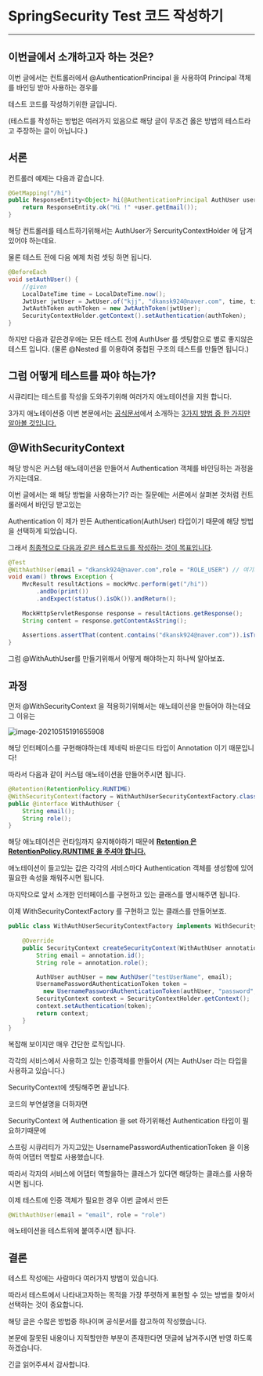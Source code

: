 # SpringSecurity Test 코드 작성하기

---

## 이번글에서 소개하고자 하는 것은?

이번 글에서는 컨트롤러에서 @AuthenticationPrincipal 을 사용하여 Principal 객체를 바인딩 받아 사용하는 경우를

테스트 코드를 작성하기위한 글입니다.

(테스트를 작성하는 방법은 여러가지 있음으로 해당 글이 무조건 옳은 방법의 테스트라고 주장하는 글이 아닙니다.)



## 서론

컨트롤러 예제는 다음과 같습니다.

```java
@GetMapping("/hi")
public ResponseEntity<Object> hi(@AuthenticationPrincipal AuthUser user) {
    return ResponseEntity.ok("Hi !" +user.getEmail());
}
```

해당 컨트롤러를 테스트하기위해서는 AuthUser가 SercurityContextHolder 에 담겨 있어야 하는데요.



물론 테스트 전에 다음 예제 처럼 셋팅 하면 됩니다.

```java
@BeforeEach
void setAuthUser() {
    //given
    LocalDateTime time = LocalDateTime.now();
    JwtUser jwtUser = JwtUser.of("kjj", "dkansk924@naver.com", time, time.plusHours(1));
    JwtAuthToken authToken = new JwtAuthToken(jwtUser);
    SecurityContextHolder.getContext().setAuthentication(authToken);
}
```

하지만 다음과 같은경우에는 모든 테스트 전에 AuthUser 를 셋팅함으로 별로 좋지않은 테스트 입니다.
(물론 @Nested 를 이용하여 중첩된 구조의 테스트를 만들면 됩니다.)

## 그럼 어떻게 테스트를 짜야 하는가?

시큐리티는 테스트를 작성을 도와주기위해 여러가지 애노테이션을 지원 합니다. 

3가지 애노테이션중 이번 본문에서는 [공식문서](https://docs.spring.io/spring-security/site/docs/4.2.x/reference/html/test-method.html)에서 소개하는  <u>3가지 방법 중 한 가지만 알아볼 것입니다.</u> 



## @WithSecurityContext

해당 방식은 커스텀 애노테이션을 만들어서 Authentication 객체를 바인딩하는 과정을 가지는데요.

이번 글에서는 왜 해당 방법을 사용하는가? 라는 질문에는 서론에서 살펴본 것처럼 컨트롤러에서 바인딩 받고있는 

Authentication 이 제가 만든 Authentication(AuthUser) 타입이기 때문에 해당 방법을 선택하게 되었습니다.



그래서 <u>최종적으로 다음과 같은 테스트코드를 작성하는 것이 목표입니다</u>.

```java
@Test
@WithAuthUser(email = "dkansk924@naver.com",role = "ROLE_USER") // 여기가 핵심이랍니다~
void exam() throws Exception {
    MvcResult resultActions = mockMvc.perform(get("/hi"))
        .andDo(print())
        .andExpect(status().isOk()).andReturn();
  
    MockHttpServletResponse response = resultActions.getResponse();
    String content = response.getContentAsString();
  
    Assertions.assertThat(content.contains("dkansk924@naver.com")).isTrue();
}
```

그럼  @WithAuthUser를 만들기위해서 어떻게 해야하는지 하나씩 알아보죠.



## 과정

먼저 @WithSecurityContext 을 적용하기위해서는 애노테이션을 만들어야 하는데요  그 이유는

![image-20210515191655908](https://tva1.sinaimg.cn/large/008i3skNgy1gqjaj1lfwrj30i80593z2.jpg)

해당 인터페이스를 구현해야하는데 제네릭 바운디드 타입이 Annotation 이기 때문입니다!



따라서 다음과 같이 커스텀 애노테이션을 만들어주시면 됩니다.

```java
@Retention(RetentionPolicy.RUNTIME)
@WithSecurityContext(factory = WithAuthUserSecurityContextFactory.class)
public @interface WithAuthUser {
    String email();
    String role();
}
```

해당 애노테이션은 런타임까지 유지해야하기 때문에 **<u>Retention 은 RetentionPolicy.RUNTIME 을 주셔야 합니다.</u>**

애노테이션이 들고있는 값은  각각의 서비스마다 Authentication 객체를 생성함에 있어 필요한 속성을 채워주시면 됩니다.

마지막으로  앞서 소개한 인터페이스를 구현하고 있는 클래스를 명시해주면 됩니다.



이제 WithSecurityContextFactory 를 구현하고 있는 클래스를 만들어보죠.

```java
public class WithAuthUserSecurityContextFactory implements WithSecurityContextFactory<WithAuthUser> {
  
    @Override
    public SecurityContext createSecurityContext(WithAuthUser annotation) {
        String email = annotation.id();
        String role = annotation.role();

        AuthUser authUser = new AuthUser("testUserName", email);
        UsernamePasswordAuthenticationToken token = 
          new UsernamePasswordAuthenticationToken(authUser, "password", List.of(new SimpleGrantedAuthority(role)));
        SecurityContext context = SecurityContextHolder.getContext();
        context.setAuthentication(token);
        return context;
    }
}
```

복잡해 보이지만 매우 간단한 로직입니다. 

각각의 서비스에서 사용하고 있는 인증객체를 만들어서 (저는 AuthUser 라는 타입을 사용하고 있습니다.)  

SecurityContext에 셋팅해주면 끝납니다. 



코드의 부연설명을 더하자면

SecurityContext 에 Authentication 을  set 하기위해선 Authentication 타입이 필요하기때문에 

스프링 시큐리티가 가지고있는 UsernamePasswordAuthenticationToken 을 이용하여 어댑터 역할로 사용했습니다.

따라서 각자의 서비스에  어댑터 역할을하는 클래스가 있다면 해당하는 클래스를 사용하시면 됩니다.



이제 테스트에 인증 객체가 필요한 경우 이번 글에서 만든

```java
@WithAuthUser(email = "email", role = "role")
```

애노테이션을 테스트위에 붙여주시면 됩니다.



## 결론

테스트 작성에는 사람마다 여러가지 방법이 있습니다.

따라서 테스트에서 나타내고자하는 목적을 가장 뚜렷하게 표현할 수 있는 방법을 찾아서 선택하는 것이 중요합니다.

해당 글은 수많은 방법중 하나이며 공식문서를 참고하여 작성했습니다.

본문에 잘못된 내용이나 지적할만한 부분이 존재한다면 댓글에 남겨주시면 반영 하도록 하겠습니다.

긴글 읽어주셔서 감사합니다. 

